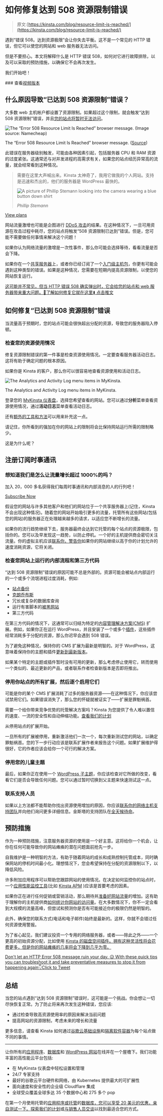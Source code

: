 # 如何修复达到 508 资源限制错误

> 原文:[https://kinsta.com/blog/resource-limit-is-reached/](https://kinsta.com/blog/resource-limit-is-reached/)

遇到“错误 508。达到资源极限”会让你失去平衡。这不是一个常见的 HTTP 错误，但它可以使您的网站和 web 服务器无法访问。

但是不要担心。本文将解释什么是 HTTP 错误 508，如何对它进行故障排除，以及可以采取的预防措施，以确保它不会再次发生。

我们开始吧！

 <kinsta-auto-toc heading="Table of Contents" exclude="last" list-style="arrow" selector="h2" count-number="-1">### 查看[视频版本](https://www.youtube.com/watch?v=RF-uaZmVVrc)

<kinsta-video src="https://www.youtube.com/watch?v=RF-uaZmVVrc"></kinsta-video>

## **什么原因导致“已达到 508 资源限制”错误？**

大多数 web 主机帐户都设置了资源限制。如果超过这个限制，就会触发“达到 508 资源限制”错误，并且[您的站点将暂时无法访问](https://kinsta.com/blog/website-downtime/#top-causes-of-website-downtime)。

![The “Error 508 Resource Limit Is Reached” browser message. (Image source: Namecheap)](img/41d77f9cc085bcd8f32c6d8933d01181.png)

The “Error 508 Resource Limit Is Reached” browser message. ([Source](https://www.namecheap.com/support/knowledgebase/article.aspx/9568/2194/my-website-is-down-what-to-do/))



此错误在服务器级别触发，可能由各种因素引起，包括服务器 CPU 和 RAM 资源的过度紧张。这通常还与对并发进程的高需求有关，如果您的站点经历异常高的流量，就会经常看到这种情况。

<link rel="stylesheet" href="https://kinsta.com/wp-content/themes/kinsta/dist/components/ctas/cta-mini.css?ver=2e932b8aba3918bfb818">



> 需要在这里大声喊出来。Kinsta 太神奇了，我用它做我的个人网站。支持是迅速和杰出的，他们的服务器是 WordPress 最快的。
> 
> <footer class="wp-block-kinsta-client-quote__footer">
> 
> ![A picture of Phillip Stemann looking into the camera wearing a blue button down shirt](img/12b77bdcd297e9bf069df2f3413ad833.png)
> 
> <cite class="wp-block-kinsta-client-quote__cite">Phillip Stemann</cite></footer>

[View plans](https://kinsta.com/plans/)

网站流量激增也可能是企图进行 [DDoS 攻击](https://kinsta.com/blog/ddos-attack/)的结果。在这种情况下，一旦可用资源在攻击过程中耗尽，您的站点将触发“508 资源限制已达到”错误。但是，您可能不需要做任何事情来解决这个问题！

如果你认为网络流量的激增是一次性事件，那么你可能会选择等待，看看流量是否会下降。

如果你在一个[共享服务器](https://kinsta.com/blog/managed-wordpress-hosting/#shared-hosting)上，或者你已经订阅了一个[入门级主机包](https://kinsta.com/blog/cheap-wordpress-hosting/)，你更有可能会遇到这种类型的错误。如果是这种情况，您需要在短期内提高资源限制，以使您的网站恢复运行。

[这可能并不常见，但当 HTTP 错误 508 确实弹出时，它会给您的站点和 web 服务器带来重大问题。👀了解如何修复它就在这里⬇️ 点击推文](https://twitter.com/intent/tweet?url=https%3A%2F%2Fkinsta.com%2Fblog%2Fresource-limit-is-reached%2F&via=kinsta&text=It+might+not+be+common%2C+but+when+HTTP+Error+508+does+pop+up%2C+it+can+cause+major+problems+for+your+site+and+your+webserver.+%F0%9F%91%80+Learn+how+to+fix+it+right+here+%E2%AC%87%EF%B8%8F&hashtags=WordPress%2CWPTips)
<kinsta-advanced-cta language="en_US" type-int-post="95283" type-int-position="0"></kinsta-advanced-cta>

## **如何修复“已达到 508 资源限制”错误**

当流量高于预期时，您的站点可能会很快超出分配的资源，导致您的服务器陷入停顿。

### **检查您的资源使用情况**

修复资源限制错误的第一件事是检查资源使用情况。一定要查看服务器活动日志。这将有助于确定问题的根本原因。

如果你是 Kinsta 的客户，那么你可以很容易地查看资源使用和活动日志。

![The Analytics and Activity Log menu items in MyKinsta.](img/0bc8ee2344fa115238c1c2985de50ede.png)

The Analytics and Activity Log menu items in MyKinsta.



登录您的 [MyKinsta 仪表盘](https://kinsta.com/mykinsta)，选择您希望查看的网站。您可以通过**分析**菜单查看资源使用情况，通过**活动日志**菜单查看活动日志。

还有[额外的工具和方法](https://kinsta.com/blog/disk-usage-wordpress/)可以用来补充这一点。

请记住，你所看到的强加在你的网站上的限制将会比保持网站运行所需的限制略少。

这是为什么呢？

 ## 注册订阅时事通讯



### 想知道我们是怎么让流量增长超过 1000%的吗？

加入 20，000 多名获得我们每周时事通讯和内部消息的人的行列吧！

[Subscribe Now](#newsletter)

假设您的网站与许多其他客户和他们的网站位于一个共享服务器上(记住，Kinsta 不会出现这种情况)。随着您的网站开始吸引更多的流量，托管所有这些网站(包括您的网站)的服务器正在处理越来越多的请求，以适应您不断增长的流量。

如果你的流行趋势继续下去，服务器最终会达到它托管的每个站点的资源极限，包括你的。您可以及早发现这一趋势，以防止停机。一个好的主机提供商会密切关注流量。你的虚拟主机应该[联系你，警告你](https://kinsta.com/help/overages/)如果你的网站继续以高于你的计划允许的速度消耗资源，它将关闭。

### **检查您网站上运行的内部流程和第三方代码**

“达到 508 资源限制”错误的原因可能不总是外部的。资源可能会被站点内部运行的一个或多个流氓进程过度消耗，例如:

*   [站点备份](https://kinsta.com/help/wordpress-backups/#wordpress-backups)
*   [克朗乔布斯](https://kinsta.com/help/how-to-write-a-cron-job/)
*   冗长或复杂的数据库查询
*   运行有害脚本的[被黑网站](https://kinsta.com/blog/wordpress-hacked/)
*   第三方代码

在第三方代码的情况下，这通常可以归结为特定的[内容管理解决方案(CMS)](https://kinsta.com/blog/cms-software/) 扩展。例如，如果你正在运行 WordPress，并且安装了一个或多个[插件](https://kinsta.com/knowledgebase/how-to-install-wordpress-plugins/)，这些插件经常消耗多于分配的资源，那么你迟早会遇到 508 错误。

为了避免这种情况，保持你的 CMS 扩展为最新是明智的。对于 WordPress，这意味着保持你的主题和插件[更新到最新版本](https://kinsta.com/knowledgebase/manually-update-wordpress-plugin/)。

如果某个特定的主题或插件暂时没有可用的更新，那么考虑停止使用它，转而使用一个类似的、最近更新的产品，或者联系作者检查新版本是否即将推出。
<kinsta-advanced-cta language="en_US" type-int-post="95283" type-int-position="1"></kinsta-advanced-cta>

### 停用你站点的所有扩展，然后逐个启用它们

可能是你的某个 CMS 扩展消耗了过多的服务器资源——在这种情况下，你应该尝试禁用它们。如果错误消失了，那么您的怀疑就被证实了——扩展是罪魁祸首。

需要一个给你带来竞争优势的托管解决方案吗？Kinsta 为您提供了令人难以置信的速度、一流的安全性和自动伸缩功能。[查看我们的计划](https://kinsta.com/plans/?in-article-cta)

从停用站点的扩展开始。

一旦所有的扩展被停用，重新激活他们一次一个，每次重新测试您的网站，以确定罪魁祸首。您的下一步行动应该是联系扩展作者来报告这个问题。如果扩展维护得很好，它的作者应该会给你一个可行的解决方案。

### **停用您的儿童主题**

最后，如果你正在使用一个 [WordPress 子主题](https://kinsta.com/blog/wordpress-child-theme/)，你应该检查对它所做的改变，看看它们是否会导致任何问题。您可以通过暂时切换到父主题来快速测试这一点。

### **联系支持人员**

如果以上方法都不能帮助你找出资源使用增加的原因，你应该[联系你的网络主机支持团队](https://kinsta.com/kinsta-support/)并向他们询问更多详细信息。金斯塔的支持团队在[全天候待命](https://kinsta.com/kinsta-support/)。
<kinsta-advanced-cta language="en_US" type-int-post="95283" type-int-position="2"></kinsta-advanced-cta>

## **预防措施**

作为一种预防措施，注意服务器资源的使用是一个好主意。这将给你一个机会，让你在任何可能导致你的网站瘫痪的潜在问题面前抢先一步。

自我维护是一种明智的方法，有助于随着网站的成长和成熟控制托管成本，同时确保网站的停机时间最小化。理想情况下，您会希望保持在分配的资源限制以下，以降低风险。

许多附加应用程序可以帮助您跟踪网站的使用情况。在决定如何监控你的站点时，一个[应用性能监控工具](https://kinsta.com/blog/application-performance-monitoring/)(比如 [Kinsta APM](https://kinsta.com/apm-tool/) )应该是首要考虑的因素。

如果你正在进行任何促销或营销活动，那么期待并[准备好网站流量](https://kinsta.com/clients/dartdrones-shark-tank-effect/)的增加。这有助于理解你的主机提供商[如何统计你网站的访问量](https://kinsta.com/knowledgebase/count-visits/)。在大多数情况下，你不一定会看到大规模的流量高峰，但尝试和预测你是否有可能接近你的极限仍然是明智的。

此外，确保您的联系方式(电话和电子邮件)始终是最新的。这样，你就不会错过任何资源使用警报。

为了省心起见，我们建议投资一个专用的网络服务器，或者——除此之外——一个更高的初始资源分配，比如使用 [Kinsta 的磁盘空间插件。拥有这种灵活性将会花费更多，但是你的网站瘫痪的几率将会下降到几乎为零。](https://kinsta.com/help/disk-space-add-on/)

[Don't let an HTTP Error 508 message ruin your day. 😥 With these quick tips you can troubleshoot it and take preventative measures to stop it from happening again👇Click to Tweet](https://twitter.com/intent/tweet?url=https%3A%2F%2Fkinsta.com%2Fblog%2Fresource-limit-is-reached%2F&via=kinsta&text=Don%27t+let+an+HTTP+Error+508+message+ruin+your+day.+%F0%9F%98%A5+With+these+quick+tips+you+can+troubleshoot+it+and+take+preventative+measures+to+stop+it+from+happening+again%F0%9F%91%87&hashtags=WPTips%2CWordPress)

## **总结**

当您的站点遇到“达到 508 资源限制”错误时，这可能是一个挑战。你会想让一切尽快恢复正常。为了防止将来再次发生这种错误，您应该:

*   通过检查导致高资源使用率的原因来解决当前问题
*   提高网站的资源限制，考虑未来的增长和流量

更多信息，请查看 Kinsta 如何通过[谷歌云基础设施](https://kinsta.com/blog/google-cloud-hosting/)和[隔离软件容器](https://kinsta.com/knowledgebase/shared-vps-dedicated-hosting/)为每个站点做不同的事情。

* * *

让你所有的[应用程序](https://kinsta.com/application-hosting/)、[数据库](https://kinsta.com/database-hosting/)和 [WordPress 网站](https://kinsta.com/wordpress-hosting/)在线并在一个屋檐下。我们功能丰富的高性能云平台包括:

*   在 MyKinsta 仪表盘中轻松设置和管理
*   24/7 专家支持
*   最好的谷歌云平台硬件和网络，由 Kubernetes 提供最大的可扩展性
*   面向速度和安全性的企业级 Cloudflare 集成
*   全球受众覆盖全球多达 35 个数据中心和 275 多个 pop

在第一个月使用托管的[应用程序或托管](https://kinsta.com/application-hosting/)的[数据库，您可以享受 20 美元的优惠，亲自测试一下。探索我们的](https://kinsta.com/database-hosting/)[计划](https://kinsta.com/plans/)或[与销售人员交谈](https://kinsta.com/contact-us/)以找到最适合您的方式。</kinsta-auto-toc>
